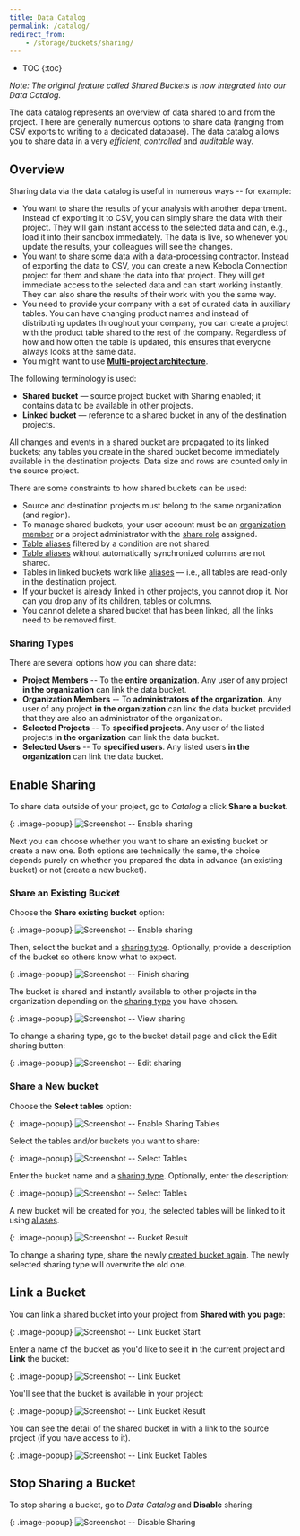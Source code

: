 ```yaml
---
title: Data Catalog
permalink: /catalog/
redirect_from:
    - /storage/buckets/sharing/
---
```


* TOC
{:toc}

*Note: The original feature called Shared Buckets is now integrated into our Data Catalog.*

The data catalog represents an overview of data shared to and from the project. There are generally numerous options
to share data (ranging from CSV exports to writing to a dedicated database). The data catalog 
allows you to share data in a very *efficient*, *controlled* and *auditable* way. 

## Overview
Sharing data via the data catalog is useful in numerous ways -- for example: 

- You want to share the results of your analysis with another department. Instead of exporting it to CSV, you can simply share the 
data with their project. They will gain instant access to the selected data and can, e.g., load it into their sandbox 
immediately. The data is live, so whenever you update the results, your colleagues will see the changes.
- You want to share some data with a data-processing contractor. Instead of exporting the data to CSV, you can create a new Keboola 
Connection project for them and share the data into that project. They will get immediate access to the selected data and can 
start working instantly. They can also share the results of their work with you the same way. 
- You need to provide your company with a set of curated data in auxiliary tables. You can have changing product names and
instead of distributing updates throughout your company, you can create a project with the product table shared to
the rest of the company. Regardless of how and how often the table is updated, this ensures that everyone always looks at the 
same data.
- You might want to use [**Multi-project architecture**](#multi-project-architecture).

The following terminology is used:
- **Shared bucket** — source project bucket with Sharing enabled; it contains data to be available in other projects.
- **Linked bucket** — reference to a shared bucket in any of the destination projects.

All changes and events in a shared bucket are propagated to its linked buckets; any tables you create in the shared bucket become immediately available in the destination projects. Data size and rows are counted only in the source project.

There are some constraints to how shared buckets can be used:

- Source and destination projects must belong to the same organization (and region).
- To manage shared buckets, your user account must be an [organization member](/management/organization/) or a project administrator with the [share role](/management/project/users/#user-roles) assigned.
- [Table aliases](/storage/tables/#aliases) filtered by a condition are not shared.
- [Table aliases](/storage/tables/#aliases) without automatically synchronized columns are not shared.
- Tables in linked buckets work like [aliases](/storage/tables/#aliases) — i.e., all tables are read-only in the destination project.
- If your bucket is already linked in other projects, you cannot drop it. Nor can you drop any of its children, tables or columns.
- You cannot delete a shared bucket that has been linked, all the links need to be removed first.

### Sharing Types
There are several options how you can share data:
- **Project Members** -- To the **entire [organization](/management/organization/)**. Any user of any project **in the organization** can link the data bucket.
- **Organization Members** -- To **administrators of the organization**. Any user of any project **in the organization** can link the data bucket provided that they are also an administrator of the organization.
- **Selected Projects** -- To **specified projects**. Any user of the listed projects **in the organization** can link the data bucket.
- **Selected Users** -- To **specified users**. Any listed users **in the organization** can link the data bucket.

## Enable Sharing
To share data outside of your project, go to *Catalog* a click **Share a bucket**.

{: .image-popup}
![Screenshot -- Enable sharing](/catalog/catalog-1.png)

Next you can choose whether you want to share an existing bucket or create a new one. Both options are technically the same, the choice 
depends purely on whether you prepared the data in advance (an existing bucket) or not (create a new bucket).

### Share an Existing Bucket
Choose the **Share existing bucket** option:

{: .image-popup}
![Screenshot -- Enable sharing](/catalog/catalog-2.png)

Then, select the bucket and a [sharing type](#sharing-types). Optionally, provide a description of the bucket so others know what to expect.

{: .image-popup}
![Screenshot -- Finish sharing](/catalog/catalog-3.png)

The bucket is shared and instantly available to other projects in the organization depending on the [sharing type](#sharing-types) 
you have chosen.

{: .image-popup}
![Screenshot -- View sharing](/catalog/catalog-4.png)

To change a sharing type, go to the bucket detail page and click the Edit sharing button:

{: .image-popup}
![Screenshot -- Edit sharing](/catalog/catalog-5.png)

### Share a New bucket
Choose the **Select tables** option:

{: .image-popup}
![Screenshot -- Enable Sharing Tables](/catalog/catalog-6.png)

Select the tables and/or buckets you want to share:

{: .image-popup}
![Screenshot -- Select Tables](/catalog/catalog-7.png)

Enter the bucket name and a [sharing type](#sharing-type). Optionally, enter the description:

{: .image-popup}
![Screenshot -- Select Tables](/catalog/catalog-8.png)

A new bucket will be created for you, the selected tables will be linked to it using [aliases](/storage/tables/#aliases).

{: .image-popup}
![Screenshot -- Bucket Result](/catalog/catalog-9.png)

To change a sharing type, share the newly [created bucket again](#share-an-existing-bucket). The newly selected sharing type will overwrite the old one.

## Link a Bucket
You can link a shared bucket into your project from **Shared with you page**:

{: .image-popup}
![Screenshot -- Link Bucket Start](/catalog/catalog-10.png)

Enter a name of the bucket as you'd like to see it in the current project and **Link** the bucket:

{: .image-popup}
![Screenshot -- Link Bucket](/catalog/catalog-11.png)

You'll see that the bucket is available in your project:

{: .image-popup}
![Screenshot -- Link Bucket Result](/catalog/catalog-12.png)

You can see the detail of the shared bucket in with a link to the source project (if you have access to it). 

{: .image-popup}
![Screenshot -- Link Bucket Tables](/catalog/catalog-13.png)

## Stop Sharing a Bucket

To stop sharing a bucket, go to *Data Catalog* and **Disable** sharing:

{: .image-popup}
![Screenshot -- Disable Sharing](/catalog/catalog-14.png)
